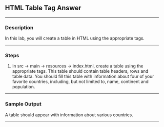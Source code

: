 ## HTML Table Tag Answer
---
### Description
In this lab, you will create a table in HTML using the appropriate tags.

---
### Steps

1. In src -> main -> resources -> index.html, create a table using the appropriate tags. This table should contain table headers, rows and table data. You should fill this table with information about four of your favorite countries, including, but not limited to, name, continent and population.

---

### Sample Output

A table should appear with information about various countries.

 ---